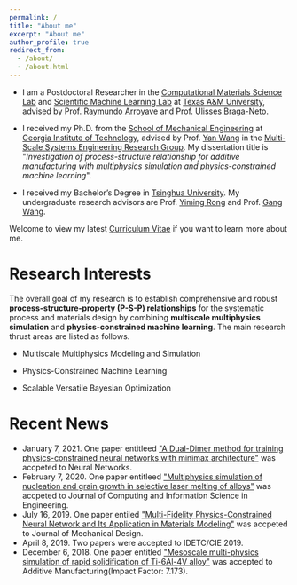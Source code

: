 ```yaml
---
permalink: /
title: "About me"
excerpt: "About me"
author_profile: true
redirect_from: 
  - /about/
  - /about.html
---
```


* I am a Postdoctoral Researcher in the [Computational Materials Science Lab](https://arroyavelab.tamu.edu/) and [Scientific Machine Learning Lab](https://sciml.tamids.tamu.edu/) at [Texas A&M University](https://www.tamu.edu/), advised by Prof. [Raymundo Arroyave](https://engineering.tamu.edu/materials/profiles/arroyave-raymundo.html) and Prof. [Ulisses Braga-Neto](https://engineering.tamu.edu/electrical/profiles/ubraganeto.html).

* I received my Ph.D. from the [School of Mechanical Engineering](https://www.me.gatech.edu/) at [Georgia Institute of Technology](https://www.gatech.edu/), advised by Prof. [Yan Wang](https://www.me.gatech.edu/faculty/wang-y) in the [Multi-Scale Systems Engineering Research Group](https://msse.gatech.edu/). My dissertation title is "*Investigation of process-structure relationship for additive manufacturing with multiphysics simulation and physics-constrained machine learning*".

* I received my Bachelor’s Degree in [Tsinghua University](https://www.tsinghua.edu.cn/publish/thu2018en/index.html). My undergraduate research advisors are Prof. [Yiming Rong](https://mee.sustech.edu.cn/2016/node1_0809/130.html) and Prof. [Gang Wang](https://www.tsinghua.edu.cn/publish/jxxen/4192/2014/20141108142525343207364/20141108142525343207364_.html).

Welcome to view my latest [Curriculum Vitae](http://dehaoliu.github.io/files/DehaoLiu_CV.pdf) if you want to learn more about me.


# Research Interests
The overall goal of my research is to establish comprehensive and robust **process-structure-property (P-S-P) relationships** for the systematic process and materials design by combining **multiscale multiphysics simulation** and **physics-constrained machine learning**. The main research thrust areas are listed as follows.

* Multiscale Multiphysics Modeling and Simulation

* Physics-Constrained Machine Learning

* Scalable Versatile Bayesian Optimization

# Recent News
* January 7, 2021. One paper entitleed ["A Dual-Dimer method for training physics-constrained neural networks with minimax architecture"](https://www.sciencedirect.com/science/article/pii/S0893608020304536?dgcid=coauthor) was accpeted to Neural Networks.
* February 7, 2020. One paper entitleed ["Multiphysics simulation of nucleation and grain growth in selective laser melting of alloys"](https://asmedigitalcollection.asme.org/computingengineering/article/doi/10.1115/1.4046543/1075062/Multiphysics-Simulation-of-Nucleation-and-Grain) was accpeted to Journal of Computing and Information Science in Engineering.
* July 16, 2019. One paper entiled ["Multi-Fidelity Physics-Constrained Neural Network and Its Application in Materials Modeling"](https://asmedigitalcollection.asme.org/mechanicaldesign/article/141/12/121403/956256/Multi-Fidelity-Physics-Constrained-Neural-Network) was accpeted to Journal of Mechanical Design.
* April 8, 2019. Two papers were accepted to IDETC/CIE 2019.
* December 6, 2018. One paper entitled ["Mesoscale multi-physics simulation of rapid solidification of Ti-6Al-4V alloy"](https://www.sciencedirect.com/science/article/pii/S2214860417306139) was accepted to Additive Manufacturing(Impact Factor: 7.173).

